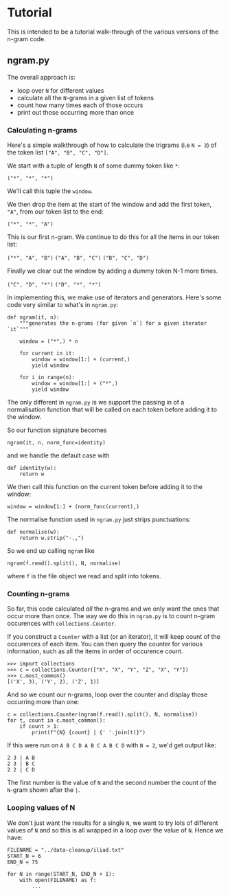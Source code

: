 # Tutorial

This is intended to be a tutorial walk-through of the various versions of the n-gram code.

## ngram.py

The overall approach is:
* loop over `N` for different values
* calculate all the `N`-grams in a given list of tokens
* count how many times each of those occurs
* print out those occurring more than once

### Calculating n-grams

Here's a simple walkthrough of how to calculate the trigrams (i.e `N = 3`) of the token list `["A", "B", "C", "D"]`.

We start with a tuple of length `N` of some dummy token like `*`:

`("*", "*", "*")`

We'll call this tuple the `window`.

We then drop the item at the start of the window and add the first token, `"A"`, from our token list to the end:

`("*", "*", "A")`

This is our first n-gram. We continue to do this for all the items in our token list:

`("*", "A", "B")` `("A", "B", "C")` `("B", "C", "D")`

Finally we clear out the window by adding a dummy token N-1 more times.

`("C", "D", "*")` `("D", "*", "*")`


In implementing this, we make use of iterators and generators. Here's some code very similar to what's in `ngram.py`:

```
def ngram(it, n):
    """generates the n-grams (for given `n`) for a given iterator `it`"""

    window = ("*",) * n

    for current in it:
        window = window[1:] + (current,)
        yield window

    for i in range(n):
        window = window[1:] + ("*",)
        yield window
```

The only different in `ngram.py` is we support the passing in of a normalisation function that will be called on each token before adding it to the window.

So our function signature becomes

```
ngram(it, n, norm_func=identity)
```

and we handle the default case with

```
def identity(w):
    return w
```

We then call this function on the current token before adding it to the window:

```
window = window[1:] + (norm_func(current),)
```

The normalise function used in `ngram.py` just strips punctuations:

```
def normalise(w):
    return w.strip("·.,")
```

So we end up calling `ngram` like

```
ngram(f.read().split(), N, normalise)
```

where `f` is the file object we read and split into tokens.

### Counting n-grams

So far, this code calculated *all* the n-grams and we only want the ones that occur more than once. The way we do this in `ngram.py` is to count n-gram occurences with `collections.Counter`.

If you construct a `Counter` with a list (or an iterator), it will keep count of the occurences of each item. You can then query the counter for various information, such as all the items in order of occurence count.

```
>>> import collections
>>> c = collections.Counter(["X", "X", "Y", "Z", "X", "Y"])
>>> c.most_common()
[('X', 3), ('Y', 2), ('Z', 1)]
```

And so we count our n-grams, loop over the counter and display those occurring more than one:

```
c = collections.Counter(ngram(f.read().split(), N, normalise))
for t, count in c.most_common():
    if count > 1:
        print(f"{N} {count} | {' '.join(t)}")
```

If this were run on `A B C D A B C A B C D` with `N = 2`, we'd get output like:

```
2 3 | A B
2 3 | B C
2 2 | C D
```

The first number is the value of `N` and the second number the count of the `N`-gram shown after the `|`.

### Looping values of N

We don't just want the results for a single `N`, we want to try lots of different values of `N` and so this is all wrapped in a loop over the value of `N`. Hence we have:

```
FILENAME = "../data-cleanup/iliad.txt"
START_N = 6
END_N = 75

for N in range(START_N, END_N + 1):
    with open(FILENAME) as f:
        ...
```
